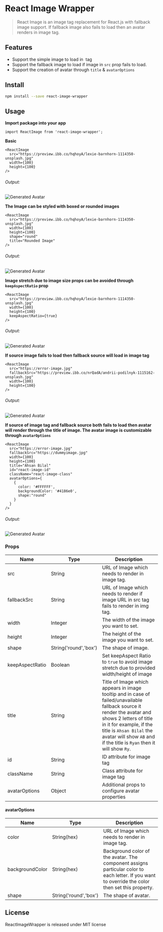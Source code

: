 # React Image Wrapper

> React Image is an image tag replacement for React.js with fallback image
support. If fallback image also fails to load then an avatar renders
in image tag.


## Features  

* Support the simple image to load in <img> tag
* Support the fallback image to load if image in ``src`` prop fails to load.
* Support the creation of avatar through ``title`` & ``avatarOptions``

## Install

```bash
npm install --save react-image-wrapper
```

## Usage  

**Import package into your app**

```
import ReactImage from 'react-image-wrapper';
```

**Basic**
```  
<ReactImage
  src="https://preview.ibb.co/hqhoyA/lexie-barnhorn-1114350-unsplash.jpg"
  width={100}
  height={100}
/>
```  
###### Output:
![Generated Avatar](https://image.ibb.co/kNwByL/riw-1.png)  

**The Image can be styled with boxed or rounded images**
```  
<ReactImage
  src="https://preview.ibb.co/hqhoyA/lexie-barnhorn-1114350-unsplash.jpg"
  width={100}
  height={100}
  shape="round"
  title="Rounded Image"
/>
```  
###### Output:
![Generated Avatar](https://image.ibb.co/cjBN50/riw-2.png)  

**Image stretch due to image size props can be avoided through ``keepAspectRatio`` prop**
```  
<ReactImage
  src="https://preview.ibb.co/hqhoyA/lexie-barnhorn-1114350-unsplash.jpg"
  width={100}
  height={100}
  keepAspectRatio={true}
/>
```  
###### Output:
![Generated Avatar](https://image.ibb.co/gWEaQ0/riw-3.png)  

**If source image fails to load then fallback source will load in image tag**
```  
<ReactImage
  src="https://error-image.jpg"
  fallbackSrc="https://preview.ibb.co/nrQadA/andrii-podilnyk-1115162-unsplash.jpg"
  width={100}
  height={100}
/>
```  
###### Output:
![Generated Avatar](https://image.ibb.co/dBhek0/riw-4.png)  

**If source of image tag and fallback source both fails to load then avatar will render through the title of image. The avatar image is customizable through ``avatarOptions``**
```  
<ReactImage
  src="https://error-image.jpg"
  fallbackSrc="https://dummyimage.jpg"
  width={100}
  height={100}
  title="Ahsan Bilal"
  id="react-image-id"
  className="react-image-class"
  avatarOptions={
    {
      color: '#FFFFFF',
      backgroundColor: '#4186e0',
      shape:"round"
    }
  }
/>
```  
###### Output:
![Generated Avatar](https://image.ibb.co/gtVAsf/riw-5.png)  

### Props
| Name | Type | Description |
| --- | --- | --- |
| src | String | URL of Image which needs to render in image tag. |
| fallbackSrc | String | URL of Image which needs to render if image URL in src tag fails to render in img tag. |
| width |  Integer | The width of the image you want to set. |
| height |  Integer | The height of the image you want to set. |
| shape | String('round','box') | The shape of image. |
| keepAspectRatio | Boolean | Set keepAspect Ratio to `true` to avoid image stretch due to provided width/height of image  |
| title |  String | Title of Image which appears in image tooltip and in case of failed/unavailable fallback source it render the avatar and shows 2 letters of title in it for example, if the title is `Ahsan Bilal` the avatar will show `AB` and if the title is ``Ryan`` then it will show `Ry`.  |
| id |  String | ID attribute for image tag |
| className |  String | Class attribute for image tag |
| avatarOptions | Object | Additional props to configure avatar properties |

#### avatarOptions
| Name | Type | Description |
| --- | --- | --- |
| color | String(hex) | URL of Image which needs to render in image tag. |
| backgroundColor | String(hex) | Background color of the avatar. The component assigns particular color to each letter. If you want to override the color then set this property. |
| shape |  String('round','box') | The shape of avatar. |


## License
ReactImageWrapper is released under MIT license
